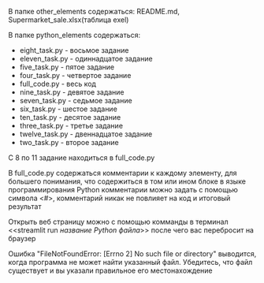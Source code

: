 В папке other_elements содержаться:
README.md, Supermarket_sale.xlsx(таблица exel)

В папке python_elements содержаться:

- eight_task.py - восьмое задание
- eleven_task.py - одиннадцатое задание
- five_task.py - пятое задание
- four_task.py - четвертое задание
- full_code.py - весь код 
- nine_task.py - девятое задание 
- seven_task.py - седьмое задание
- six_task.py - шестое задание
- ten_task.py - десятое задание
- three_task.py - третье задание 
- twelve_task.py - двеннадцатое задание 
- two_task.py - второе задание 

С 8 по 11 задание находиться в full_code.py

В full_code.py содержаться комментарии к каждому элементу,
для большего понимания, что содержиться в том или ином блоке
в языке программирования Python комментарии можно 
задать с помощью символа <#>, комментарий никак не повлияет 
на код и итоговый результат

Открыть веб страницу можно с помощью комманды в терминал
<<streamlit run *название Python файла*>> после чего вас перебросит
на браузер

Ошибка "FileNotFoundError: [Errno 2] No such 
file or directory" выводится, когда программа не может найти 
указанный файл. Убедитесь, что файл существует и вы указали правильное 
его местонахождение
